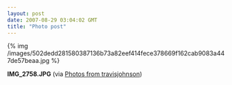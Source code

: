 ```yaml
---
layout: post
date: 2007-08-29 03:04:02 GMT
title: "Photo post"
---
```

{% img /images/502dedd281580387136b73a82eef414fece378669f162cab9083a447de57beaa.jpg %}

<b>IMG_2758.JPG</b> (via <a href="http://www.flickr.com/photos/travisjohnson/1263042590/">Photos from travisjohnson</a>)